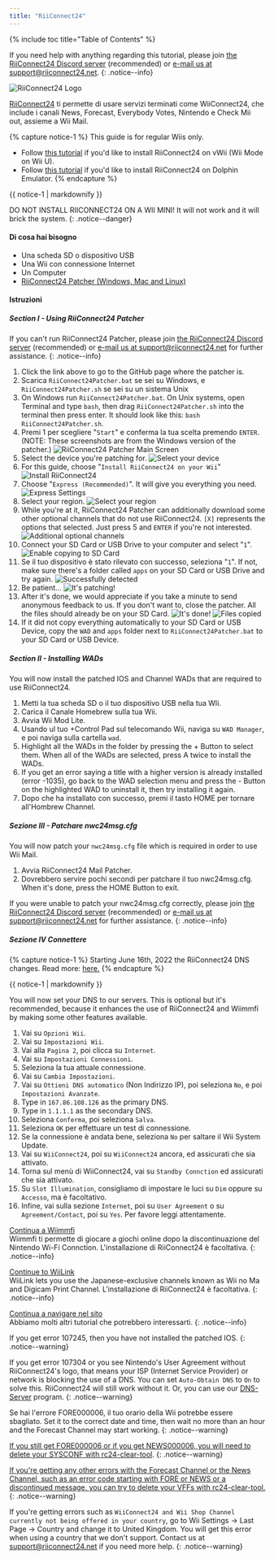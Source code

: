 ```yaml
---
title: "RiiConnect24"
---
```


{% include toc title="Table of Contents" %}

If you need help with anything regarding this tutorial, please join [the RiiConnect24 Discord server](https://discord.gg/rc24) (recommended) or [e-mail us at support@riiconnect24.net](mailto:support@riiconnect24.net).
{: .notice--info}

![RiiConnect24 Logo](/images/WiiRC24Logo.jpg)

[RiiConnect24](https://rc24.xyz/) ti permette di usare servizi terminati come WiiConnect24, che include i canali News, Forecast, Everybody Votes, Nintendo e Check Mii out, assieme a Wii Mail.

{% capture notice-1 %}
This guide is for regular Wiis only.

- Follow [this tutorial](riiconnect24-vwii) if you'd like to install RiiConnect24 on vWii (Wii Mode on Wii U).
- Follow [this tutorial](riiconnect24-dolphin) if you'd like to install RiiConnect24 on Dolphin Emulator.
{% endcapture %}

<div class="notice--warning">{{ notice-1 | markdownify }}</div>

DO NOT INSTALL RIICONNECT24 ON A WII MINI! It will not work and it will brick the system.
{: .notice--danger}

#### Di cosa hai bisogno

* Una scheda SD o dispositivo USB
* Una Wii con connessione Internet
* Un Computer
* [RiiConnect24 Patcher (Windows, Mac and Linux)](https://github.com/RiiConnect24/RiiConnect24-Patcher/releases)

#### Istruzioni

##### Section I - Using RiiConnect24 Patcher

If you can't run RiiConnect24 Patcher, please join [the RiiConnect24 Discord server](https://discord.gg/rc24) (recommended) or [e-mail us at support@riiconnect24.net](mailto:support@riiconnect24.net) for further assistance.
{: .notice--info}

1. Click the link above to go to the GitHub page where the patcher is.
2. Scarica `RiiConnect24Patcher.bat` se sei su Windows, e `RiiConnect24Patcher.sh` se sei su un sistema Unix
3. On Windows run `RiiConnect24Patcher.bat`. On Unix systems, open Terminal and type `bash`, then drag `RiiConnect24Patcher.sh` into the terminal then press enter. It should look like this: `bash RiiConnect24Patcher.sh`.
4. Premi 1 per scegliere "`Start`" e conferma la tua scelta premendo `ENTER`. (NOTE: These screenshots are from the Windows version of the patcher.) ![RiiConnect24 Patcher Main Screen](/images/RC24_Patcher/1.JPG)
5. Select the device you're patching for. ![Select your device](/images/RC24_Patcher/2.JPG)
6. For this guide, choose "`Install RiiConnect24 on your Wii`" ![Install RiiConnect24](/images/RC24_Patcher/3.JPG)
7. Choose "`Express (Recommended)`". It will give you everything you need. ![Express Settings](/images/RC24_Patcher/4.JPG)
8. Select your region. ![Select your region](/images/RC24_Patcher/5.JPG)
9. While you're at it, RiiConnect24 Patcher can additionally download some other optional channels that do not use RiiConnect24. `[X]` represents the options that selected. Just press 5 and `ENTER` if you're not interested. ![Additional optional channels](/images/RC24_Patcher/6.JPG)
10. Connect your SD Card or USB Drive to your computer and select "`1`". ![Enable copying to SD Card](/images/RC24_Patcher/7.JPG)
11. Se il tuo dispositivo è stato rilevato con successo, seleziona "`1`". If not, make sure there's a folder called `apps` on your SD Card or USB Drive and try again. ![Successfully detected](/images/RC24_Patcher/8.JPG)
12. Be patient... ![It's patching!](/images/RC24_Patcher/9.JPG)
13. After it's done, we would appreciate if you take a minute to send anonymous feedback to us.  If you don't want to, close the patcher. All the files should already be on your SD Card. ![It's done!](/images/RC24_Patcher/10.JPG) ![Files copied](/images/RC24_Patcher/11.PNG)
14. If it did not copy everything automatically to your SD Card or USB Device, copy the `WAD` and `apps` folder next to `RiiConnect24Patcher.bat` to your SD Card or USB Device.

##### Section II - Installing WADs

You will now install the patched IOS and Channel WADs that are required to use RiiConnect24.

1. Metti la tua scheda SD o il tuo dispositivo USB nella tua WIi.
2. Carica il Canale Homebrew sulla tua Wii.
3. Avvia Wii Mod Lite.
4. Usando ul tuo +Control Pad sul telecomando Wii, naviga su `WAD Manager`, e poi naviga sulla cartella `wad`.
5. Highlight all the WADs in the folder by pressing the + Button to select them. When all of the WADs are selected, press A twice to install the WADs.
6. If you get an error saying a title with a higher version is already installed (error -1035), go back to the WAD selection menu and press the - Button on the highlighted WAD to uninstall it, then try installing it again.
7. Dopo che ha installato con successo, premi il tasto HOME per tornare all'Hombrew Channel.

##### Sezione III - Patchare nwc24msg.cfg

You will now patch your `nwc24msg.cfg` file which is required in order to use Wii Mail.

1. Avvia RiiConnect24 Mail Patcher.
2. Dovrebbero servire pochi secondi per patchare il tuo nwc24msg.cfg. When it's done, press the HOME Button to exit.

If you were unable to patch your nwc24msg.cfg correctly, please join [the RiiConnect24 Discord server](https://discord.gg/rc24) (recommended) or [e-mail us at support@riiconnect24.net](mailto:support@riiconnect24.net) for further assistance.
{: .notice--info}

##### Sezione IV Connettere

{% capture notice-1 %}
Starting June 16th, 2022 the RiiConnect24 DNS changes. Read more: [here.](riiconnect24-dns-update)
{% endcapture %}

<div class="notice--warning">{{ notice-1 | markdownify }}</div>

You will now set your DNS to our servers. This is optional but it's recommended, because it enhances the use of RiiConnect24 and Wiimmfi by making some other features available.

1. Vai su `Opzioni Wii`.
2. Vai su `Impostazioni Wii`.
3. Vai alla `Pagina 2`, poi clicca su `Internet`.
4. Vai su `Impostazioni Connessioni`.
5. Seleziona la tua attuale connessione.
6. Vai su `Cambia Impostazioni`.
7. Vai su `Ottieni DNS automatico` (Non Indirizzo IP), poi seleziona `No`, e poi `Impostazioni Avanzate`.
8. Type in `167.86.108.126` as the primary DNS.
9. Type in `1.1.1.1` as the secondary DNS.
10. Seleziona `Conferma`, poi seleziona `Salva`.
11. Seleziona `OK` per effettuare un test di connessione.
12. Se la connessione è andata bene, seleziona `No` per saltare il Wii System Update.
13. Vai su `WiiConnect24`, poi su `WiiConnect24` ancora, ed assicurati che sia attivato.
14. Torna sul menù di WiiConnect24, vai su `Standby Connction` ed assicurati che sia attivato.
15. Su `Slot Illumination`, consigliamo di impostare le luci su `Dim` oppure su `Accesso`, ma è facoltativo.
16. Infine, vai sulla sezione `Internet`, poi su `User Agreement` o su `Agreement/Contact`, poi su `Yes`. Per favore leggi attentamente.

[Continua a Wiimmfi](wiimmfi)<br> Wiimmfi ti permette di giocare a giochi online dopo la discontinuazione del Nintendo Wi-Fi Connction. L'installazione di RiiConnect24 è facoltativa.
{: .notice--info}

[Continue to WiiLink](wiilink)<br> WiiLink lets you use the Japanese-exclusive channels known as Wii no Ma and Digicam Print Channel. L'installazione di RiiConnect24 è facoltativa.
{: .notice--info}

[Continua a navigare nel sito](site-navigation)<br> Abbiamo molti altri tutorial che potrebbero interessarti.
{: .notice--info}

If you get error 107245, then you have not installed the patched IOS.
{: .notice--warning}

If you get error 107304 or you see Nintendo's User Agreement without RiiConnect24's logo, that means your ISP (Internet Service Provider) or network is blocking the use of a DNS. You can set `Auto-Obtain DNS` to `On` to solve this. RiiConnect24 will still work without it. Or, you can use our [DNS-Server](https://github.com/RiiConnect24/DNS-Server/releases/latest) program.
{: .notice--warning}

Se hai l'errore FORE000006, il tuo orario della Wii potrebbe essere sbagliato. Set it to the correct date and time, then wait no more than an hour and the Forecast Channel may start working.
{: .notice--warning}

[If you still get FORE000006 or if you get NEWS000006, you will need to delete your SYSCONF with rc24-clear-tool](https://github.com/RiiConnect24/rc24-clear-tool/releases/latest).
{: .notice--warning}

[If you're getting any other errors with the Forecast Channel or the News Channel, such as an error code starting with FORE or NEWS or a discontinued message, you can try to delete your VFFs with rc24-clear-tool.](deleting-vffs)
{: .notice--warning}

If you're getting errors such as `WiiConnect24 and Wii Shop Channel currently not being offered in your country`, go to Wii Settings -> Last Page -> Country and change it to United Kingdom. You will get this error when using a country that we don't support. Contact us at [support@riiconnect24.net](mailto:support@riiconnect24.net) if you need more help.
{: .notice--warning}